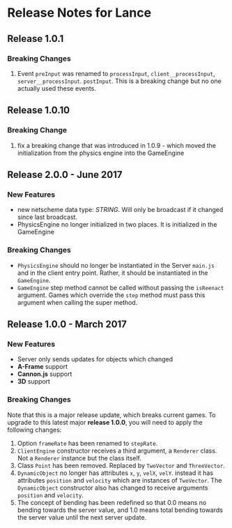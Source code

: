 

# Release Notes for Lance

## Release 1.0.1

### Breaking Changes

1. Event `preInput` was renamed to `processInput`, `client__processInput`, `server__processInput`.  `postInput`. This is a breaking change but no one actually used these events.

## Release 1.0.10

### Breaking Change

1. fix a breaking change that was introduced in 1.0.9 - which moved the initialization from the physics engine into the GameEngine

## Release 2.0.0 - June 2017

### New Features

* new netscheme data type: *STRING*.  Will only be broadcast if it changed since last broadcast.
* PhysicsEngine no longer initialized in two places.  It is initialized in the GameEngine


### Breaking Changes

* `PhysicsEngine` should no longer be instantiated in the Server `main.js` and in the client entry point.  Rather, it should be instantiated in the `GameEngine`.
* `GameEngine` step method cannot be called without passing the `isReenact` argument.  Games which override the `step` method must pass this argument when calling the super method.


## Release 1.0.0 - March 2017

### New Features

* Server only sends updates for objects which changed
* **A-Frame** support
* **Cannon.js** support
* **3D** support


### Breaking Changes

Note that this is a major release update, which breaks current
games.  To upgrade to this latest major **release 1.0.0**, you will need
to apply the following changes:

1. Option `frameRate` has been renamed to `stepRate`.
2. `ClientEngine` constructor receives a third argument, a `Renderer` class.  Not a `Renderer` instance but the class itself.
3. Class `Point` has been removed.  Replaced by `TwoVector` and `ThreeVector`.
4. `DynamicObject` no longer has attributes `x`, `y`, `velX`, `velY`.  instead it has attributes `position` and `velocity` which are instances of `TwoVector`.  The `DynamicObject` constructor also has changed to receive arguments `position` and `velocity`.
5. The concept of bending has been redefined so that 0.0 means no bending
towards the server value, and 1.0 means total bending towards the server
value until the next server update.
